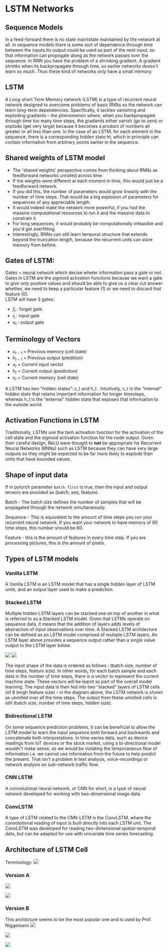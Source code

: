 # LSTM Networks
## Sequence Models
In a feed-forward there is no state maintstate maintained by the network at all. In sequence models there is some sort of dependence through time between the inputs.Its output could be used as part of the next input, so that information can propogate along as the network passes over the sequence. In RNN you have the problem of a shrinking gradient. A gradient shrinks when its backpropagate through time, so earlier networks doesn't learn so much. Thus these kind of networks only have a small memory. 

## LSTM
A Long-short Term Memory network (LSTM) is a type of recurrent neural network designed to overcome problems of basic RNNs so the network can learn long-term dependencies. Specifically, it tackles vanishing and exploding gradients – the phenomenon where, when you backpropagate through time too many time steps, the gradients either vanish (go to zero) or explode (get very large) because it becomes a product of numbers all greater or all less than one. 
In the case of an LSTM, for each element in the sequence, there is a corresponding hidden state ht, which in principle can contain information from arbitrary points earlier in the sequence.

## Shared weights of LSTM model
- The 'shared weights' perspective comes from thinking about RNNs as feedforward networks unrolled across time. 
- If the weights were different at each moment in time, this would just be a feedforward network.
- If you did this, the number of parameters would grow linearly with the number of time steps. That would be a big explosion of parameters for sequences of any appreciable length. 
- It would indeed make the network more powerful, if you had the massive computational resources to run it and the massive data to constrain it. 
- For long sequences, it would probably be computationally infeasible and you'd get overfitting. 
- Interestingly, RNNs can still learn temporal structure that extends beyond the truncation length, because the recurrent units can store memory from before.


## Gates of LSTM:
Gates = neural network which decise wheter information pass a gate or not. Gates in LSTM are the sigmoid activation functions because we want a gate to give only positive values and should be able to give us a clear cut answer whether, we need to keep a particular feature (1) or we need to discard that feature (0). <br>
LSTM will have 3 gates:
- $f_t$ : forget gate  
- $i_t$ : input gate 
- $o_t$ : output gate 

## Terminology of Vectors
- $c_{t-1}$ = Previous memory (cell state)
- $h_{t-1}$ = Previous output (predition)
- $x_{t}$ = Current input vector
- $h_{t}$ = Current output (prediction)
- $c_{t}$ = Current memory (cell state)

A LSTM has two “hidden states”: c_t  and h_t . Intuitively, c_t  is the “internal” hidden state that retains important information for longer timesteps, whereas h_t is the “external” hidden state that exposes that information to the outside world.

## Activation Functions in LSTM
Traditionally, LSTMs use the tanh activation function for the activation of the cell state and the sigmoid activation function for the node output. Given their careful design, ReLU were thought to __not__ be appropriate for Recurrent Neural Networks (RNNs) such as LSTM because they can have very large outputs so they might be expected to be far more likely to explode than units that have bounded values.

## Shape of input data
If in pytorch parameter `batch_first` is true, then the input and output tensors are provided as (batch, seq, feature).

Batch - The batch size defines the number of samples that will be propagated through the network simultaneously. 

Sequence - This is equivalent to the amount of time steps you run your recurrent neural network. If you want your network to have memory of 60 time steps, this number should be 60.

Feature - this is the amount of features in every time step. If you are processing pictures, this is the amount of pixels.


## Types of LSTM models
### Vanilla LSTM
A Vanilla LSTM is an LSTM model that has a single hidden layer of LSTM units, and an output layer used to make a prediction.

### Stacked LSTM
Multiple hidden LSTM layers can be stacked one on top of another in what is referred to as a Stacked LSTM model. Given that LSTMs operate on sequence data, it means that the addition of layers adds levels of abstraction of input observations over time. A Stacked LSTM architecture can be defined as an LSTM model comprised of multiple LSTM layers. An LSTM layer above provides a sequence output rather than a single value output to the LSTM layer below.

![](../pictures/Keras-LSTM-tutorial-architecture.png)
![](../pictures/TtfMs.jpg)


The input shape of the data is ordered as follows : (batch size, number of time steps, feature size). In other words, for each batch sample and each data in the number of time steps, there is a vector to represent the current machine state. These  vectors will be learnt as part of the overall model learning. The input data is then fed into two “stacked” layers of LSTM cells (of 8 lengh feature size) – in the diagram above, the LSTM network is shown as unrolled over all the time steps. The output from these unrolled cells is still (batch size, number of time steps, hidden size).

### Bidirectional LSTM
On some sequence prediction problems, it can be beneficial to allow the LSTM model to learn the input sequence both forward and backwards and concatenate both interpretations.
In time-series data, such as device readings from IoT devices or the stock market, using a bi-directional model wouldn't make sense, as we would be violating the temporaneous flow of information i.e. we cannot use information from the future to help predict the present. That isn't a problem in text analysis, voice-recordings or network analysis on sub-network traffic flow.

### CNN LSTM
A convolutional neural network, or CNN for short, is a type of neural network developed for working with two-dimensional image data.

### ConvLSTM
A type of LSTM related to the CNN-LSTM is the ConvLSTM, where the convolutional reading of input is built directly into each LSTM unit.
The ConvLSTM was developed for reading two-dimensional spatial-temporal data, but can be adapted for use with univariate time series forecasting.

## Architecture of LSTM Cell
Terminology:
![](../pictures/lstm_key.png)

### Version A
![](../pictures/lstm_mit_c.png)

![](../pictures/lstm_mit_c_formula.png)

### Version B 
This architcture seems to be the most popular one and is used by Prof. Niggemann
![](../pictures/lstm_ohne_c.png)

![](../pictures/lstm_nigemann.png)

![](../pictures/lstm_ohne_c_formula.png)

